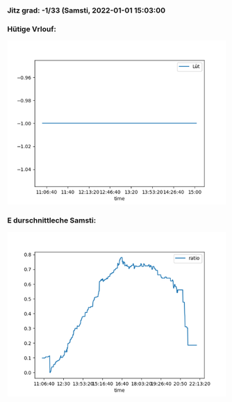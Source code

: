 ### Jitz grad: -1/33 (Samsti, 2022-01-01 15:03:00

### Hütige Vrlouf:
![Graph](Today.png)

### E durschnittleche Samsti:
![Graph](Samsti.png)
